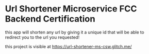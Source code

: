 Url Shortener Microservice FCC Backend Certification
=============================

this app will shorten any url by giving it a unique id that will be able to redirect you to the url you requested!

this project is visible at https://url-shortener-ms-csw.glitch.me/
